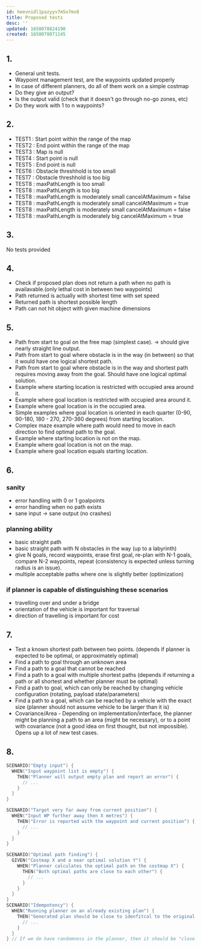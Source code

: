 ```yaml
---
id: heevnidl1pazyyv7m5o7mx8
title: Proposed tests
desc: ''
updated: 1650078824190
created: 1650078071145
---
```


## 1.
- General unit tests.
- Waypoint management test, are the waypoints updated properly
- In case of different planners, do all of them work on a simple costmap
- Do they give an output?
- Is the output valid (check that it doesn't go through no-go zones, etc)
- Do they work with 1 to n waypoints?

## 2.
 * TEST1 : Start point within the range of the map
 * TEST2 : End point within the range of the map
 * TEST3 : Map is null
 * TEST4 : Start point is null
 * TEST5 : End point is null
 * TEST6 : Obstacle threshhold is too small
 * TEST7 : Obstacle threshhold is too big
 * TEST8 : maxPathLength is too small
 * TEST8 : maxPathLength is too big
 * TEST8 : maxPathLength is moderately small cancelAtMaximum = false
 * TEST8 : maxPathLength is moderately small cancelAtMaximum = true
 * TEST8 : maxPathLength is moderately small cancelAtMaximum = false
 * TEST8 : maxPathLength is moderately big cancelAtMaximum = true
 
## 3.
No tests provided

## 4.
- Check if proposed plan does not return a path when no path is availavable.(only lethal cost in between two waypoints)
- Path returned is actually with shortest time with set speed
- Returned path is shortest possible length
- Path can not hit object with given machine dimensions

## 5.
- Path from start to goal on the free map (simplest case). -> should give nearly straight line output.
- Path from start to goal where obstacle is in the way (in between) so that it would have one logical shortest path.
- Path from start to goal where obstacle is in the way and shortest path requires moving away from the goal. Should have one logical optimal solution.
- Example where starting location is restricted with occupied area around it.
- Example where goal location is restricted with occupied area around it.
- Example where goal location is in the occupied area.
- Simple examples where goal location is oriented in each quarter (0-90, 90-180, 180 - 270, 270-360 degrees) from starting location.
- Complex maze example where path would need to move in each direction to find optimal path to the goal.
- Example where starting location is not on the map.
- Example where goal location is not on the map.
- Example where goal location equals starting location.

## 6.
### sanity
- error handling with 0 or 1 goalpoints
- error handling when no path exists
- sane input -> sane output (no crashes)

### planning ability
- basic straight path
- basic straight path with N obstacles in the way (up to a labyrinth)
- give N goals, record waypoints, erase first goal, re-plan with N-1 goals, compare N-2 waypoints, repeat (consistency is expected unless turning radius is an issue).
- multiple acceptable paths where one is slightly better (optimization)

### if planner is capable of distinguishing these scenarios
- travelling over and under a bridge
- orientation of the vehicle is important for traversal
- direction of travelling is important for cost

## 7.
* Test a known shortest path between two points. (depends if planner is expected to be optimal, or approximately optimal)
* Find a path to goal through an unknown area
* Find a path to a goal that cannot be reached
* Find a path to a goal with multiple shortest paths (depends if returning a path or all shortest and whether planner must be optimal)
* Find a path to goal, which can only be reached by changing vehicle configuration (rotating, payload state/parameters)
* Find a path to a goal, which can be reached by a vehicle with the exact size (planner should not assume vehicle to be larger than it is)
* Covariance/Area - Depending on implementation/interface, the planner might be planning a path to an area (might be necessary), or to a point with covariance (not a good idea on first thought, but not impossible). Opens up a lot of new test cases.

## 8.
```cpp
SCENARIO("Empty input") {
  WHEN("Input waypoint list is empty") {
    THEN("Planner will output empty plan and report an error") { 
      // ...
    }
  }
}

SCENARIO("Target very far away from current position") {
  WHEN("Input WP further away then X metres") {
    THEN("Error is reported with the waypoint and current position") { 
      // ...
    }
  }
}

SCENARIO("Optimal path finding") {
  GIVEN("Costmap X and a near optimal solution Y") {
    WHEN("Planner calculates the optimal path on the costmap X") {
      THEN("Both optimal paths are close to each other") {
        // ...
      }
    }
  }
}
SCENARIO("Idempotency") {
  WHEN("Running planner on an already existing plan") {
    THEN("Generated plan should be close to idenfitcal to the original plan") { 
      // ...
    }
  }
} // If we do have randomness in the planner, then it should be "close to idempotent"
```